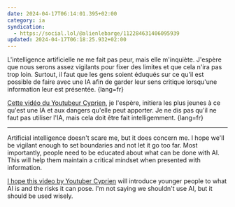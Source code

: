 ```yaml
---
date: 2024-04-17T06:14:01.395+02:00
category: ia
syndication:
  - https://social.lol/@alienlebarge/112284631406095939
updated: 2024-04-17T06:18:25.932+02:00
---
```


L'intelligence artificielle ne me fait pas peur, mais elle m'inquiète. J'espère que nous serons assez vigilants pour fixer des limites et que cela n'ira pas trop loin. Surtout, il faut que les gens soient éduqués sur ce qu'il est possible de faire avec une IA afin de garder leur sens critique lorsqu'une information leur est présentée. {lang=fr}

[Cette vidéo du Youtubeur Cyprien](https://www.youtube.com/watch?v=KSQEnxZId9Y "La vidéo NE CROYEZ PAS CETTE VIDÉO sur Youtube"), je l'espère, initiera les plus jeunes à ce qu'est une IA et aux dangers qu'elle peut apporter. Je ne dis pas qu'il ne faut pas utiliser l'IA, mais cela doit être fait intelligemment. {lang=fr}

---

Artificial intelligence doesn't scare me, but it does concern me. I hope we'll be vigilant enough to set boundaries and not let it go too far. Most importantly, people need to be educated about what can be done with AI. This will help them maintain a critical mindset when presented with information.

[I hope this video by Youtuber Cyprien](https://www.youtube.com/watch?v=KSQEnxZId9Y "The video DON'T BELIEVE THIS VIDEO on Youtube") will introduce younger people to what AI is and the risks it can pose. I'm not saying we shouldn't use AI, but it should be used wisely.
